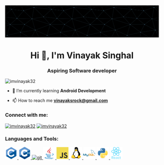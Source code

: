 ![Header](./Header.png)
<h1 align="center">Hi 👋, I'm Vinayak Singhal</h1>
<h3 align="center">Aspiring Software developer</h3>

<p align="left"> <img src="https://komarev.com/ghpvc/?username=imvinayak32&label=Profile%20views&color=0e75b6&style=flat" alt="imvinayak32" /> </p>

- 🌱 I’m currently learning **Android Development**

- 📫 How to reach me **vinayaksrock@gmail.com**

<h3 align="left">Connect with me:</h3>
<p align="left">
<a href="https://linkedin.com/in/imvinayak32" target="blank"><img align="center" src="https://raw.githubusercontent.com/rahuldkjain/github-profile-readme-generator/master/src/images/icons/Social/linked-in-alt.svg" alt="imvinayak32" height="30" width="40" /></a>
<a href="https://instagram.com/imvinayak32" target="blank"><img align="center" src="https://raw.githubusercontent.com/rahuldkjain/github-profile-readme-generator/master/src/images/icons/Social/instagram.svg" alt="imvinayak32" height="30" width="40" /></a>
</p>

<h3 align="left">Languages and Tools:</h3>
<p align="left"> <a href="https://www.cprogramming.com/" target="_blank" rel="noreferrer"> <img src="https://raw.githubusercontent.com/devicons/devicon/master/icons/c/c-original.svg" alt="c" width="40" height="40"/> </a> <a href="https://www.w3schools.com/cpp/" target="_blank" rel="noreferrer"> <img src="https://raw.githubusercontent.com/devicons/devicon/master/icons/cplusplus/cplusplus-original.svg" alt="cplusplus" width="40" height="40"/> </a> <a href="https://git-scm.com/" target="_blank" rel="noreferrer"> <img src="https://www.vectorlogo.zone/logos/git-scm/git-scm-icon.svg" alt="git" width="40" height="40"/> </a> <a href="https://www.java.com" target="_blank" rel="noreferrer"> <img src="https://raw.githubusercontent.com/devicons/devicon/master/icons/java/java-original.svg" alt="java" width="40" height="40"/> </a> <a href="https://developer.mozilla.org/en-US/docs/Web/JavaScript" target="_blank" rel="noreferrer"> <img src="https://raw.githubusercontent.com/devicons/devicon/master/icons/javascript/javascript-original.svg" alt="javascript" width="40" height="40"/> </a> <a href="https://www.linux.org/" target="_blank" rel="noreferrer"> <img src="https://raw.githubusercontent.com/devicons/devicon/master/icons/linux/linux-original.svg" alt="linux" width="40" height="40"/> </a> <a href="https://www.mysql.com/" target="_blank" rel="noreferrer"> <img src="https://raw.githubusercontent.com/devicons/devicon/master/icons/mysql/mysql-original-wordmark.svg" alt="mysql" width="40" height="40"/> </a> <a href="https://www.python.org" target="_blank" rel="noreferrer"> <img src="https://raw.githubusercontent.com/devicons/devicon/master/icons/python/python-original.svg" alt="python" width="40" height="40"/> </a> <a href="https://reactjs.org/" target="_blank" rel="noreferrer"> <img src="https://raw.githubusercontent.com/devicons/devicon/master/icons/react/react-original-wordmark.svg" alt="react" width="40" height="40"/> </a> </p>

<!---
imvinayak32/imvinayak32 is a ✨ special ✨ repository because its `README.md` (this file) appears on your GitHub profile.

Links for beautifying your github profile!!
https://youtu.be/G-EGDH50hGE?si=iK6fZ1iMa51Jb2N8
https://gprm.itsvg.in/
https://rahuldkjain.github.io/gh-profile-readme-generator/
https://leviarista.github.io/github-profile-header-generator/
https://myoctocat.com/
--->
